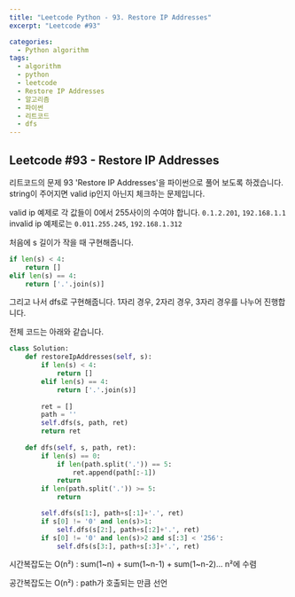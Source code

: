 ```yaml
---
title: "Leetcode Python - 93. Restore IP Addresses"
excerpt: "Leetcode #93"

categories:
  - Python algorithm
tags:
  - algorithm
  - python
  - leetcode
  - Restore IP Addresses
  - 알고리즘
  - 파이썬
  - 리트코드
  - dfs
---
```


## Leetcode #93 - Restore IP Addresses
리트코드의 문제 93 'Restore IP Addresses'을 파이썬으로 풀어 보도록 하겠습니다. 
string이 주어지면 valid ip인지 아닌지 체크하는 문제입니다.

valid ip 예제로 각 값들이 0에서 255사이의 수여야 합니다.
```0.1.2.201```, ```192.168.1.1```
invalid ip 예제로는
```0.011.255.245```, ```192.168.1.312```

처음에 s 길이가 작을 때 구현해줍니다.
```python
if len(s) < 4:
    return []
elif len(s) == 4:
    return ['.'.join(s)]
```

그리고 나서 dfs로 구현해줍니다.
1자리 경우, 2자리 경우, 3자리 경우를 나누어 진행합니다.

전체 코드는 아래와 같습니다.
```python
class Solution:
    def restoreIpAddresses(self, s):
        if len(s) < 4:
            return []
        elif len(s) == 4:
            return ['.'.join(s)]
        
        ret = []
        path = ''
        self.dfs(s, path, ret)
        return ret
            
    def dfs(self, s, path, ret):
        if len(s) == 0:
            if len(path.split('.')) == 5:
                ret.append(path[:-1])
            return
        if len(path.split('.')) >= 5:
            return

        self.dfs(s[1:], path+s[:1]+'.', ret)
        if s[0] != '0' and len(s)>1:
            self.dfs(s[2:], path+s[:2]+'.', ret)
        if s[0] != '0' and len(s)>2 and s[:3] < '256':
            self.dfs(s[3:], path+s[:3]+'.', ret)
```
시간복잡도는 O(n²) : sum(1~n) + sum(1~n-1) + sum(1~n-2)... n²에 수렴

공간복잡도는 O(n²) : path가 호출되는 만큼 선언
